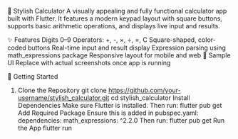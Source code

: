 🧮 Stylish Calculator
A visually appealing and fully functional calculator app built with Flutter. It features a modern keypad layout with square buttons, supports basic arithmetic operations, and displays live input and results.

✨ Features
Digits 0–9
Operators: +, -, ×, ÷, =, C
Square-shaped, color-coded buttons
Real-time input and result display
Expression parsing using math_expressions package
Responsive layout for mobile and web
📸 Sample UI
Replace with actual screenshots once app is running

🚀 Getting Started
1. Clone the Repository
git clone https://github.com/your-username/stylish_calculator.git
cd stylish_calculator
Install Dependencies
Make sure Flutter is installed. Then run:
flutter pub get
Add Required Package
Ensure this is added in pubspec.yaml:
dependencies:
  math_expressions: ^2.2.0
Then run:
flutter pub get
Run the App
flutter run
